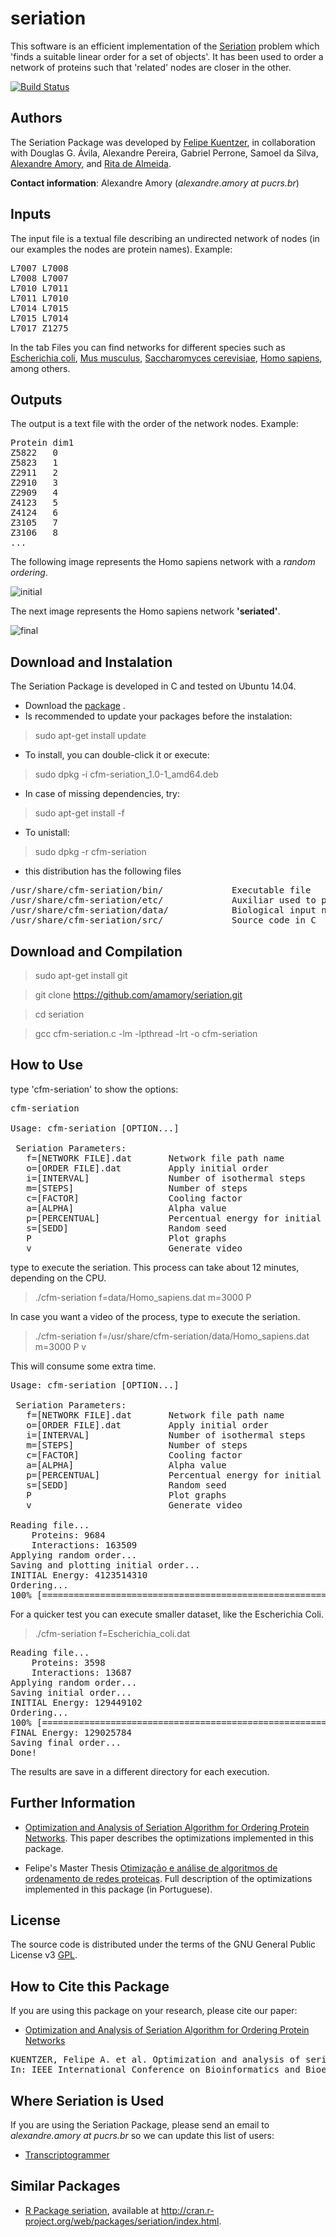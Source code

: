 # seriation
This software is an efficient implementation of the [Seriation](http://www.jstatsoft.org/v25/i03) problem which 'finds a suitable linear order for a set of objects'. It has been used to order a network of proteins such that 'related' nodes are closer in the other.

[![Build Status](https://travis-ci.org/amamory/seriation.svg?branch=master)](https://travis-ci.org/amamory/seriation)

## Authors

The Seriation Package was developed by [Felipe Kuentzer](http://lattes.cnpq.br/1979213773480902), in collaboration with 
Douglas G. Ávila, Alexandre Pereira, Gabriel Perrone, Samoel da Silva, [Alexandre Amory](http://lattes.cnpq.br/2609000874577720), and [Rita de Almeida](http://lattes.cnpq.br/4672766298301524).

**Contact information**: Alexandre Amory (*alexandre.amory at pucrs.br*)

## Inputs

The input file is a textual file describing an undirected network of nodes (in our examples the nodes are protein names). Example:
<pre>
L7007 L7008
L7008 L7007
L7010 L7011
L7011 L7010
L7014 L7015
L7015 L7014
L7017 Z1275
</pre>

In the tab Files you can find networks for different species such as [Escherichia coli](data/Escherichia_coli.dat), [Mus musculus](data/Mus_musculus.dat), [Saccharomyces cerevisiae](data/Saccharomyces_cerevisiae.dat), [Homo sapiens](data/Homo_sapiens.dat), among others.

## Outputs

The output is a text file with the order of the network nodes. Example:

<pre>
Protein	dim1
Z5822	0
Z5823	1
Z2911	2
Z2910	3
Z2909	4
Z4123	5
Z4124	6
Z3105	7
Z3106	8
...
</pre>

The following image represents the Homo sapiens network with a *random ordering*.

![initial](initial.png)

The next image represents the Homo sapiens network **'seriated'**.

![final](final.png)


## Download and Instalation

The Seriation Package is developed in C and tested on Ubuntu 14.04.
* Download the [package](https://github.com/amamory/seriation/releases/latest) .
* Is recommended to update your packages before the instalation:
> sudo apt-get install update
* To install, you can double-click it or execute:
> sudo dpkg -i cfm-seriation_1.0-1_amd64.deb
* In case of missing dependencies, try: 
> sudo apt-get install -f
* To unistall:
> sudo dpkg -r cfm-seriation

* this distribution has the following files

<pre>
/usr/share/cfm-seriation/bin/             Executable file
/usr/share/cfm-seriation/etc/             Auxiliar used to plot charts with GNUPLOT
/usr/share/cfm-seriation/data/            Biological input networks
/usr/share/cfm-seriation/src/             Source code in C
</pre>


## Download and Compilation

> sudo apt-get install git

> git clone https://github.com/amamory/seriation.git

> cd seriation

> gcc cfm-seriation.c -lm -lpthread -lrt -o cfm-seriation


## How to Use

type 'cfm-seriation' to show the options:

<pre>
cfm-seriation

Usage: cfm-seriation [OPTION...]

 Seriation Parameters:
   f=[NETWORK FILE].dat       Network file path name
   o=[ORDER FILE].dat         Apply initial order
   i=[INTERVAL]               Number of isothermal steps
   m=[STEPS]                  Number of steps
   c=[FACTOR]                 Cooling factor
   a=[ALPHA]                  Alpha value
   p=[PERCENTUAL]             Percentual energy for initial temperature
   s=[SEDD]                   Random seed
   P                          Plot graphs
   v                          Generate video
</pre>

type to execute the seriation. This process can take about 12 minutes, depending on the CPU.

> ./cfm-seriation f=data/Homo_sapiens.dat m=3000 P

In case you want a video of the process, type to execute the seriation. 

> ./cfm-seriation f=/usr/share/cfm-seriation/data/Homo_sapiens.dat m=3000 P v

This will consume some extra time.

<pre>
Usage: cfm-seriation [OPTION...]

 Seriation Parameters:
   f=[NETWORK FILE].dat       Network file path name
   o=[ORDER FILE].dat         Apply initial order
   i=[INTERVAL]               Number of isothermal steps
   m=[STEPS]                  Number of steps
   c=[FACTOR]                 Cooling factor
   a=[ALPHA]                  Alpha value
   p=[PERCENTUAL]             Percentual energy for initial temperature
   s=[SEDD]                   Random seed
   P                          Plot graphs
   v                          Generate video

Reading file...
	Proteins: 9684
	Interactions: 163509
Applying random order...
Saving and plotting initial order...
INITIAL Energy: 4123514310
Ordering...
100% [====================================================================================================]
</pre>

For a quicker test you can execute smaller dataset, like the Escherichia Coli.

> ./cfm-seriation f=Escherichia_coli.dat

<pre>
Reading file...
	Proteins: 3598
	Interactions: 13687
Applying random order...
Saving initial order...
INITIAL Energy: 129449102
Ordering...
100% [====================================================================================================]
FINAL Energy: 129025784
Saving final order...
Done!
</pre>

The results are save in a different directory for each execution. 

## Further Information


* [Optimization and Analysis of Seriation Algorithm for Ordering Protein Networks](http://ieeexplore.ieee.org/document/7033586/). This paper describes the optimizations implemented in this package.


* Felipe's Master Thesis [Otimização e análise de algoritmos de ordenamento de redes proteicas](http://hdl.handle.net/10923/6663). Full description of the optimizations implemented in this package (in Portuguese).

## License

The source code is distributed under the terms of the GNU General Public License v3 [GPL](http://www.gnu.org/copyleft/gpl.html).

## How to Cite this Package

If you are using this package on your research, please cite our paper:
* [Optimization and Analysis of Seriation Algorithm for Ordering Protein Networks](http://ieeexplore.ieee.org/document/7033586/)

<pre>
KUENTZER, Felipe A. et al. Optimization and analysis of seriation algorithm for ordering protein networks. 
In: IEEE International Conference on Bioinformatics and Bioengineering (BIBE), 2014. p. 231-237.
</pre>

## Where Seriation is Used

If you are using the Seriation Package, please send an email to *alexandre.amory at pucrs.br* so we can update this list of users:
* [Transcriptogrammer](http://lief.if.ufrgs.br/pub/biosoftwares/transcriptogramer/)

## Similar Packages

* [R Package seriation](http://www.jstatsoft.org/v25/i03), available at http://cran.r-project.org/web/packages/seriation/index.html.
